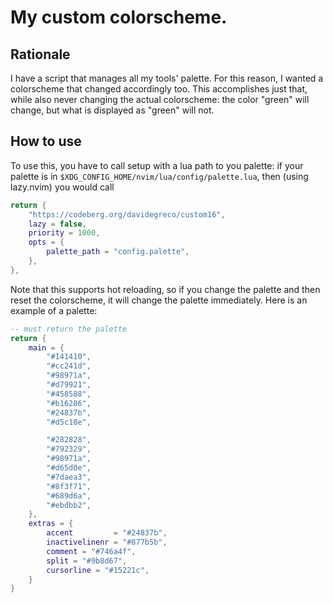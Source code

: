 # My custom colorscheme.
## Rationale
I have a script that manages all my tools' palette. For this reason, I wanted a colorscheme
that changed accordingly too. This accomplishes just that, while also never changing
the actual colorscheme: the color "green" will change, but what is displayed as "green" will not.

## How to use
To use this, you have to call setup with a lua path to you palette: if your palette
is in `$XDG_CONFIG_HOME/nvim/lua/config/palette.lua`, then (using lazy.nvim) you would call
```lua
return {
    "https://codeberg.org/davidegreco/custom16",
    lazy = false,
    priority = 1000,
    opts = {
        palette_path = "config.palette",
    },
},
```

Note that this supports hot reloading, so if you change the palette and then
reset the colorscheme, it will change the palette immediately. Here is an example of a palette:
```lua
-- must return the palette
return {
    main = {
        "#141410",
        "#cc241d",
        "#98971a",
        "#d79921",
        "#458588",
        "#b16286",
        "#24837b",
        "#d5c18e",

        "#282828",
        "#792329",
        "#98971a",
        "#d65d0e",
        "#7daea3",
        "#8f3f71",
        "#689d6a",
        "#ebdbb2",
    },
    extras = {
        accent         = "#24837b",
        inactivelinenr = "#877b5b",
        comment = "#746a4f",
        split = "#9b8d67",
        cursorline = "#15221c",
    }
}
```

